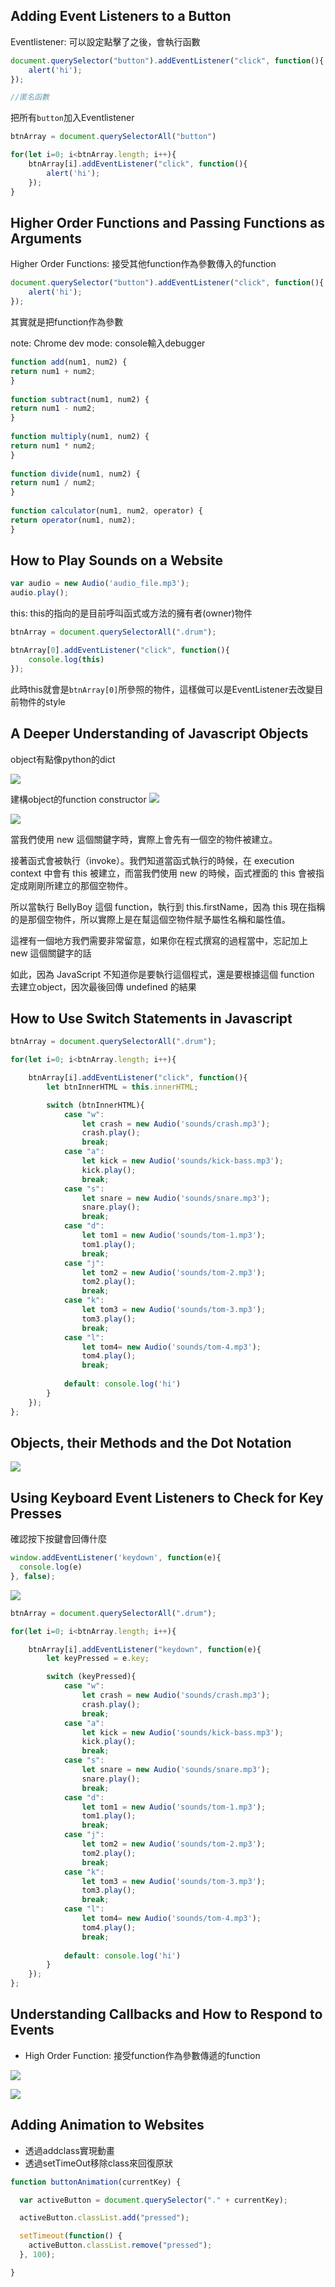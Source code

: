 ## Adding Event Listeners to a Button


Eventlistener: 可以設定點擊了之後，會執行函數
```js
document.querySelector("button").addEventListener("click", function(){
    alert('hi');
});

//匿名函數
```

把所有`button`加入Eventlistener

```js
btnArray = document.querySelectorAll("button")

for(let i=0; i<btnArray.length; i++){
    btnArray[i].addEventListener("click", function(){
        alert('hi');
    });
}
```

## Higher Order Functions and Passing Functions as Arguments
Higher Order Functions: 接受其他function作為參數傳入的function

```js
document.querySelector("button").addEventListener("click", function(){
    alert('hi');
});
```

其實就是把function作為參數

note: Chrome dev mode: console輸入debugger

```js
function add(num1, num2) {
return num1 + num2;
}
 
function subtract(num1, num2) {
return num1 - num2;
}
 
function multiply(num1, num2) {
return num1 * num2;
}
 
function divide(num1, num2) {
return num1 / num2;
}
 
function calculator(num1, num2, operator) {
return operator(num1, num2);
}
```

## How to Play Sounds on a Website

```js
var audio = new Audio('audio_file.mp3');
audio.play();
```

this: this的指向的是目前呼叫函式或方法的擁有者(owner)物件

```js
btnArray = document.querySelectorAll(".drum");

btnArray[0].addEventListener("click", function(){
    console.log(this)
});
```
此時this就會是`btnArray[0]`所參照的物件，這樣做可以是EventListener去改變目前物件的style


## A Deeper Understanding of Javascript Objects

object有點像python的dict

![](/img/13.png)

建構object的function constructor
![](/img/14.png)

![](/img/15.png)

當我們使用 new 這個關鍵字時，實際上會先有一個空的物件被建立。

接著函式會被執行（invoke）。我們知道當函式執行的時候，在 execution context 中會有 this 被建立，而當我們使用 new 的時候，函式裡面的 this 會被指定成剛剛所建立的那個空物件。

所以當執行 BellyBoy 這個 function，執行到 this.firstName，因為 this 現在指稱的是那個空物件，所以實際上是在幫這個空物件賦予屬性名稱和屬性值。

這裡有一個地方我們需要非常留意，如果你在程式撰寫的過程當中，忘記加上 new 這個關鍵字的話

如此，因為 JavaScript 不知道你是要執行這個程式，還是要根據這個 function 去建立object，因次最後回傳 undefined 的結果


## How to Use Switch Statements in Javascript

```js
btnArray = document.querySelectorAll(".drum");

for(let i=0; i<btnArray.length; i++){

    btnArray[i].addEventListener("click", function(){
        let btnInnerHTML = this.innerHTML;

        switch (btnInnerHTML){
            case "w":
                let crash = new Audio('sounds/crash.mp3');
                crash.play();
                break;
            case "a":
                let kick = new Audio('sounds/kick-bass.mp3');
                kick.play();
                break;
            case "s":
                let snare = new Audio('sounds/snare.mp3');
                snare.play();
                break;
            case "d":
                let tom1 = new Audio('sounds/tom-1.mp3');
                tom1.play();
                break;
            case "j":
                let tom2 = new Audio('sounds/tom-2.mp3');
                tom2.play();
                break;
            case "k":
                let tom3 = new Audio('sounds/tom-3.mp3');
                tom3.play();
                break;
            case "l":
                let tom4= new Audio('sounds/tom-4.mp3');
                tom4.play();
                break;
            
            default: console.log('hi')
        }
    });
};

```

## Objects, their Methods and the Dot Notation

![](/img/16.png)
    
## Using Keyboard Event Listeners to Check for Key Presses

確認按下按鍵會回傳什麼

```js
window.addEventListener('keydown', function(e){
  console.log(e)
}, false);
```

![](/img/17.png)


```js
btnArray = document.querySelectorAll(".drum");

for(let i=0; i<btnArray.length; i++){

    btnArray[i].addEventListener("keydown", function(e){
        let keyPressed = e.key;

        switch (keyPressed){
            case "w":
                let crash = new Audio('sounds/crash.mp3');
                crash.play();
                break;
            case "a":
                let kick = new Audio('sounds/kick-bass.mp3');
                kick.play();
                break;
            case "s":
                let snare = new Audio('sounds/snare.mp3');
                snare.play();
                break;
            case "d":
                let tom1 = new Audio('sounds/tom-1.mp3');
                tom1.play();
                break;
            case "j":
                let tom2 = new Audio('sounds/tom-2.mp3');
                tom2.play();
                break;
            case "k":
                let tom3 = new Audio('sounds/tom-3.mp3');
                tom3.play();
                break;
            case "l":
                let tom4= new Audio('sounds/tom-4.mp3');
                tom4.play();
                break;
            
            default: console.log('hi')
        }
    });
};
```

## Understanding Callbacks and How to Respond to Events

- High Order Function: 接受function作為參數傳遞的function

![](/img/18.png)

![](/img/19.png)

## Adding Animation to Websites

- 透過addclass實現動畫
- 透過setTimeOut移除class來回復原狀

```js
function buttonAnimation(currentKey) {

  var activeButton = document.querySelector("." + currentKey);

  activeButton.classList.add("pressed");

  setTimeout(function() {
    activeButton.classList.remove("pressed");
  }, 100);

}

```
